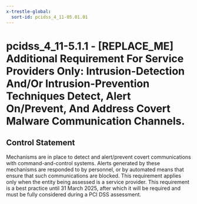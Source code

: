```yaml
---
x-trestle-global:
  sort-id: pcidss_4_11-05.01.01
---
```


# pcidss_4_11-5.1.1 - \[REPLACE_ME\] Additional Requirement For Service Providers Only: Intrusion-Detection And/Or Intrusion-Prevention Techniques Detect, Alert On/Prevent, And Address Covert Malware Communication Channels.

## Control Statement

Mechanisms are in place to detect and alert/prevent covert communications with
command-and-control systems. Alerts generated by these mechanisms are responded to by
personnel, or by automated means that ensure that such communications are blocked. This
requirement applies only when the entity being assessed is a service provider. This
requirement is a best practice until 31 March 2025, after which it will be required and
must be fully considered during a PCI DSS assessment.
